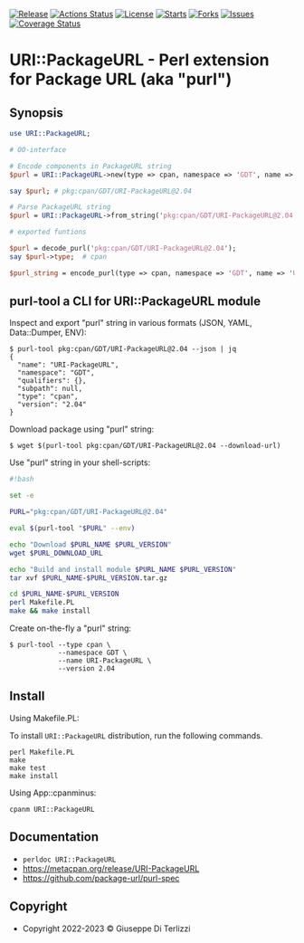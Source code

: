 [![Release](https://img.shields.io/github/release/giterlizzi/perl-URI-PackageURL.svg)](https://github.com/giterlizzi/perl-URI-PackageURL/releases) [![Actions Status](https://github.com/giterlizzi/perl-URI-PackageURL/workflows/linux/badge.svg)](https://github.com/giterlizzi/perl-URI-PackageURL/actions) [![License](https://img.shields.io/github/license/giterlizzi/perl-URI-PackageURL.svg)](https://github.com/giterlizzi/perl-URI-PackageURL) [![Starts](https://img.shields.io/github/stars/giterlizzi/perl-URI-PackageURL.svg)](https://github.com/giterlizzi/perl-URI-PackageURL) [![Forks](https://img.shields.io/github/forks/giterlizzi/perl-URI-PackageURL.svg)](https://github.com/giterlizzi/perl-URI-PackageURL) [![Issues](https://img.shields.io/github/issues/giterlizzi/perl-URI-PackageURL.svg)](https://github.com/giterlizzi/perl-URI-PackageURL/issues) [![Coverage Status](https://coveralls.io/repos/github/giterlizzi/perl-URI-PackageURL/badge.svg)](https://coveralls.io/github/giterlizzi/perl-URI-PackageURL)

# URI::PackageURL - Perl extension for Package URL (aka "purl")

## Synopsis

```.pl
use URI::PackageURL;

# OO-interface

# Encode components in PackageURL string
$purl = URI::PackageURL->new(type => cpan, namespace => 'GDT', name => 'URI-PackageURL', version => '2.04');

say $purl; # pkg:cpan/GDT/URI-PackageURL@2.04

# Parse PackageURL string
$purl = URI::PackageURL->from_string('pkg:cpan/GDT/URI-PackageURL@2.04');

# exported funtions

$purl = decode_purl('pkg:cpan/GDT/URI-PackageURL@2.04');
say $purl->type;  # cpan

$purl_string = encode_purl(type => cpan, namespace => 'GDT', name => 'URI::PackageURL', version => '2.04');
```


## purl-tool a CLI for URI::PackageURL module

Inspect and export "purl" string in various formats (JSON, YAML, Data::Dumper, ENV):

```console
$ purl-tool pkg:cpan/GDT/URI-PackageURL@2.04 --json | jq
{
  "name": "URI-PackageURL",
  "namespace": "GDT",
  "qualifiers": {},
  "subpath": null,
  "type": "cpan",
  "version": "2.04"
}
```


Download package using "purl" string:

```console
$ wget $(purl-tool pkg:cpan/GDT/URI-PackageURL@2.04 --download-url)
```


Use "purl" string in your shell-scripts:

```.bash
#!bash

set -e 

PURL="pkg:cpan/GDT/URI-PackageURL@2.04"

eval $(purl-tool "$PURL" --env)

echo "Download $PURL_NAME $PURL_VERSION"
wget $PURL_DOWNLOAD_URL

echo "Build and install module $PURL_NAME $PURL_VERSION"
tar xvf $PURL_NAME-$PURL_VERSION.tar.gz

cd $PURL_NAME-$PURL_VERSION
perl Makefile.PL
make && make install
```


Create on-the-fly a "purl" string:

```console
$ purl-tool --type cpan \
            --namespace GDT \
            --name URI-PackageURL \
            --version 2.04
```


## Install

Using Makefile.PL:

To install `URI::PackageURL` distribution, run the following commands.

    perl Makefile.PL
    make
    make test
    make install

Using App::cpanminus:

    cpanm URI::PackageURL


## Documentation

 - `perldoc URI::PackageURL`
 - https://metacpan.org/release/URI-PackageURL
 - https://github.com/package-url/purl-spec


## Copyright

 - Copyright 2022-2023 © Giuseppe Di Terlizzi
